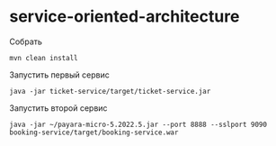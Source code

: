 # service-oriented-architecture

Собрать

```shell
mvn clean install
```

Запустить первый сервис

```shell
java -jar ticket-service/target/ticket-service.jar
```

Запустить второй сервис

```shell
java -jar ~/payara-micro-5.2022.5.jar --port 8888 --sslport 9090 booking-service/target/booking-service.war
```
